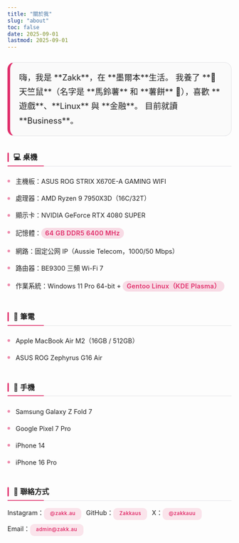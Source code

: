 ```yaml
---
title: "關於我"
slug: "about"
toc: false
date: 2025-09-01
lastmod: 2025-09-01
---
```

<style>
:root {
  --about-accent: var(--hb-active,#e1306c);
  --about-bg-light: #fafafa;
  --about-bg-dark: #242528;
  --about-border-light: #e2e3e6;
  --about-border-dark: #3a3d42;
  --about-text-light: #222;
  --about-text-dark: #e9e9eb;
  --about-pill-bg-light: rgba(225,48,108,.12);
  --about-pill-bg-dark: rgba(225,48,108,.30);
}
/* 外層 */
.about-page {
  max-width: 840px;
  margin: 0 auto;
  padding: .75rem 0 2.8rem;
  font-size: 1.02rem;
  line-height: 1.62;
  font-kerning: normal;
  color: var(--about-text-light);
}
body.dark .about-page { color: var(--about-text-dark); }

/* Intro Hero */
.about-page .about-hero {
  font-size: 1.15rem;
  line-height: 1.75;
  background: var(--about-bg-light);
  border: 1px solid var(--about-border-light);
  border-left: 6px solid var(--about-accent);
  border-radius: 16px;
  padding: 1.05rem 1.25rem 1.15rem;
  margin: 0 0 2.1rem;
  position: relative;
}
body.dark .about-page .about-hero {
  background: var(--about-bg-dark);
  border: 1px solid var(--about-border-dark);
  border-left-color: var(--about-accent);
}
.about-page .about-hero p { margin: .65rem 0; }
.about-page .about-hero p:first-child { margin-top: 0; }
.about-page .about-hero p:last-child { margin-bottom: 0; }

/* 強調 (所有 strong) */
.about-page strong {
  font-weight: 600;
  color: var(--about-accent);
  background: rgba(225,48,108,.16);
  padding: .18rem .55rem .24rem;
  margin: .12rem .3rem .12rem 0;
  line-height: 1.2;
  display: inline-block;
  border-radius: 999px;
  letter-spacing: .3px;
  vertical-align: baseline;
}
body.dark .about-page strong {
  background: rgba(225,48,108,.32);
  color: #ff8fb7;
}
.about-page .about-hero strong {
  font-size: 1.0em; /* 不再額外放大，只維持一致比例 */
}

/* 標題 (裝置分類) */
.about-page h3 {
  margin: 2.3rem 0 .95rem;
  font-size: 1.02rem;
  line-height: 1.28;
  font-weight: 600;
  padding: 0 0 .55rem .85rem;
  position: relative;
  border-bottom: 1px solid var(--about-border-light);
}
body.dark .about-page h3 { border-bottom: 1px solid var(--about-border-dark); }
.about-page h3::before {
  content: "";
  position: absolute;
  left: 0; top: 0; bottom: .55rem;
  width: 3px;
  background: var(--about-accent);
  border-radius: 2px;
}
.about-page h3::after {
  content: "";
  position: absolute;
  left: 0;
  bottom: -1px;
  height: 2px;
  width: 82px;
  background: var(--about-accent);
  border-radius: 2px;
  opacity: .85;
}

/* 列表 */
.about-page h3 + ul {
  list-style: none;
  margin: .2rem 0 0;
  padding: 0;
}
.about-page h3 + ul li {
  position: relative;
  padding: .46rem 0 .46rem 1.15rem;
  font-size: .9rem;
}
.about-page h3 + ul li::before {
  content: "";
  position: absolute;
  left: 0;
  top: .98rem;
  width: 6px;
  height: 6px;
  border-radius: 50%;
  background: var(--about-accent);
  opacity: .55;
}
body.dark .about-page h3 + ul li::before { opacity: .75; }

/* 連結（一般） */
.about-page a[href^="http"],
.about-page a[href^="mailto:"] {
  color: var(--about-accent);
  font-weight: 600;
  text-decoration: none;
  transition: color .18s;
}
.about-page a:hover { text-decoration: underline; }

/* 聯絡方式 Pills */
.about-page .about-contacts {
  list-style: none;
  margin: .55rem 0 0;
  padding: 0;
  display: flex;
  flex-wrap: wrap;
  gap: .55rem .65rem;
}
.about-page .about-contacts li { margin: 0; padding: 0; }
.about-page .about-contacts li::before { display: none; }
.about-page .about-contacts a {
  background: var(--about-pill-bg-light);
  padding: .48rem .85rem .5rem;
  font-size: .7rem;
  letter-spacing: .45px;
  line-height: 1;
  border-radius: 9px;
  display: inline-block;
  text-decoration: none;
  color: var(--about-accent);
  transition: background .22s, color .22s;
}
body.dark .about-page .about-contacts a {
  background: var(--about-pill-bg-dark);
  color: #ff8fb7;
}
.about-page .about-contacts a:hover {
  background: var(--about-accent);
  color: #fff;
}

/* RWD */
@media (max-width: 640px) {
  .about-page { font-size: .97rem; }
  .about-page .about-hero { font-size: 1.05rem; padding: .85rem 1rem .95rem; }
  .about-page h3 { font-size: .95rem; margin: 2rem 0 .75rem; }
  .about-page h3 + ul li { font-size: .86rem; padding: .4rem 0 .4rem 1rem; }
  .about-page strong { padding: .16rem .5rem .2rem; }
}

/* 無動畫偏好 */
@media (prefers-reduced-motion: reduce) {
  .about-page * { transition: none !important; }
}
</style>

<div class="about-page">
  <div class="about-hero">
    嗨，我是 **Zakk**，在 **墨爾本**生活。  
    我養了 **🐹 天竺鼠**（名字是 **馬鈴薯** 和 **薯餅** 🥔），喜歡 **遊戲**、**Linux** 與 **金融**。  
    目前就讀 **Business**。
  </div>

### 💻 桌機
- 主機板：ASUS ROG STRIX X670E-A GAMING WIFI  
- 處理器：AMD Ryzen 9 7950X3D（16C/32T）  
- 顯示卡：NVIDIA GeForce RTX 4080 SUPER  
- 記憶體：**64 GB DDR5 6400 MHz**  
- 網路：固定公网 IP（Aussie Telecom，1000/50 Mbps）  
- 路由器：BE9300 三頻 Wi-Fi 7  
- 作業系統：Windows 11 Pro 64-bit + **Gentoo Linux（KDE Plasma）**

### 💼 筆電
- Apple MacBook Air M2（16GB / 512GB）  
- ASUS ROG Zephyrus G16 Air  

### 📱 手機
- Samsung Galaxy Z Fold 7  
- Google Pixel 7 Pro  
- iPhone 14  
- iPhone 16 Pro  

### 🔗 聯絡方式
<ul class="about-contacts">
  <li>Instagram：<a href="https://www.instagram.com/zakk.au/" target="_blank" rel="noopener">@zakk.au</a></li>
  <li>GitHub：<a href="https://github.com/Zakkaus" target="_blank" rel="noopener">Zakkaus</a></li>
  <li>X：<a href="https://x.com/zakkauu" target="_blank" rel="noopener">@zakkauu</a></li>
  <li>Email：<a href="mailto:admin@zakk.au">admin@zakk.au</a></li>
</ul>
</div>